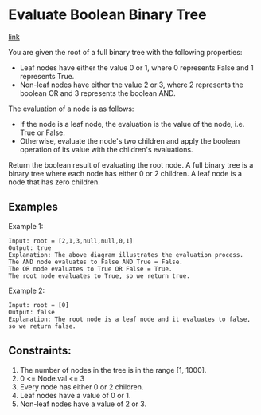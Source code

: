 # Evaluate Boolean Binary Tree

[link](https://leetcode.com/contest/biweekly-contest-82/problems/evaluate-boolean-binary-tree/)

You are given the root of a full binary tree with the following properties:

* Leaf nodes have either the value 0 or 1, where 0 represents False and 1 represents True.
* Non-leaf nodes have either the value 2 or 3, where 2 represents the boolean OR and 3 represents the boolean AND.

The evaluation of a node is as follows:

* If the node is a leaf node, the evaluation is the value of the node, i.e. True or False.
* Otherwise, evaluate the node's two children and apply the boolean operation of its value with the children's evaluations.

Return the boolean result of evaluating the root node.
A full binary tree is a binary tree where each node has either 0 or 2 children.
A leaf node is a node that has zero children.

## Examples

Example 1:

```
Input: root = [2,1,3,null,null,0,1]
Output: true
Explanation: The above diagram illustrates the evaluation process.
The AND node evaluates to False AND True = False.
The OR node evaluates to True OR False = True.
The root node evaluates to True, so we return true.
```

Example 2:

```
Input: root = [0]
Output: false
Explanation: The root node is a leaf node and it evaluates to false, so we return false.
```

## Constraints:
1. The number of nodes in the tree is in the range [1, 1000].
2. 0 <= Node.val <= 3
3. Every node has either 0 or 2 children.
4. Leaf nodes have a value of 0 or 1.
5. Non-leaf nodes have a value of 2 or 3.